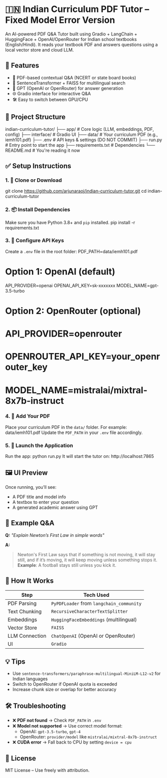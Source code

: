 # 🇮🇳 Indian Curriculum PDF Tutor – Fixed Model Error Version

An AI-powered PDF Q&A Tutor built using Gradio + LangChain + HuggingFace + OpenAI/OpenRouter for Indian school textbooks (English/Hindi). It reads your textbook PDF and answers questions using a local vector store and cloud LLM.
## 🧠 Features
- 📘 PDF-based contextual Q&A (NCERT or state board books)
- 🧠 SentenceTransformer + FAISS for multilingual search
- 💬 GPT (OpenAI or OpenRouter) for answer generation
- 🌐 Gradio interface for interactive Q&A
- 🛠️ Easy to switch between GPU/CPU

## 📂 Project Structure
indian-curriculum-tutor/
├── app/                  # Core logic (LLM, embeddings, PDF, config)
├── interface/            # Gradio UI
├── data/                 # Your curriculum PDF (e.g., iemh101.pdf)
├── .env                  # API keys & settings (DO NOT COMMIT)
├── run.py                # Entry point to start the app
├── requirements.txt      # Dependencies
└── README.md             # You're reading it now
## ✅ Setup Instructions
### 1. 🔁 Clone or Download
git clone https://github.com/arjunaraoj/indian-curriculum-tutor.git
cd indian-curriculum-tutor
### 2. 📦 Install Dependencies
Make sure you have Python 3.8+ and `pip` installed.
pip install -r requirements.txt
### 3. 🔐 Configure API Keys
Create a `.env` file in the root folder:
PDF_PATH=data/iemh101.pdf
# Option 1: OpenAI (default)
API_PROVIDER=openai
OPENAI_API_KEY=sk-xxxxxxx
MODEL_NAME=gpt-3.5-turbo

# Option 2: OpenRouter (optional)
# API_PROVIDER=openrouter
# OPENROUTER_API_KEY=your_openrouter_key
# MODEL_NAME=mistralai/mixtral-8x7b-instruct
### 4. 📄 Add Your PDF

Place your curriculum PDF in the `data/` folder. For example:
data/iemh101.pdf
Update the `PDF_PATH` in your `.env` file accordingly.
### 5. 🚀 Launch the Application
Run the app:
python run.py
It will start the tutor on:
http://localhost:7865

## 🖼️ UI Preview
Once running, you’ll see:

- A PDF title and model info
- A textbox to enter your question
- A generated academic answer using GPT
## 🔄 Example Q&A

**Q:** _"Explain Newton’s First Law in simple words"_

**A:**  
> Newton's First Law says that if something is not moving, it will stay still, and if it’s moving, it will keep moving unless something stops it.  
> **Example**: A football stays still unless you kick it.

## 🧠 How It Works

| Step               | Tech Used                                  |
|--------------------|---------------------------------------------|
| PDF Parsing        | `PyPDFLoader` from `langchain_community`    |
| Text Chunking      | `RecursiveCharacterTextSplitter`            |
| Embeddings         | `HuggingFaceEmbeddings` (multilingual)      |
| Vector Store       | `FAISS`                                     |
| LLM Connection     | `ChatOpenAI` (OpenAI or OpenRouter)         |
| UI                 | `Gradio`                                     |

## 💡 Tips

- Use `sentence-transformers/paraphrase-multilingual-MiniLM-L12-v2` for Indian languages
- Switch to OpenRouter if OpenAI quota is exceeded
- Increase chunk size or overlap for better accuracy
## 🛠️ Troubleshooting

- ❌ **PDF not found** → Check `PDF_PATH` in `.env`
- ❌ **Model not supported** → Use correct model format:
  - OpenAI: `gpt-3.5-turbo`, `gpt-4`
  - OpenRouter: `provider/model` like `mistralai/mixtral-8x7b-instruct`
- ❌ **CUDA error** → Fall back to CPU by setting `device = cpu`
## 📜 License
MIT License – Use freely with attribution.
